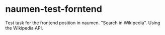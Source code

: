 # naumen-test-forntend
Test task for the frontend position in naumen. "Search in Wikipedia". Using the Wikipedia API.
